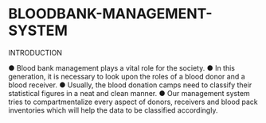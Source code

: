 # BLOODBANK-MANAGEMENT-SYSTEM


INTRODUCTION

● Blood bank management plays a vital role for the society.
● In this generation, it is necessary to look upon the roles of a blood donor and a blood 
receiver. 
● Usually, the blood donation camps need to classify their statistical figures in a neat and 
clean manner.
● Our management system tries to compartmentalize every aspect of donors, receivers and 
blood pack inventories which will help the data to be classified accordingly.

